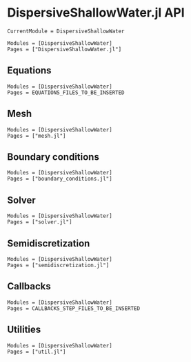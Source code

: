 # DispersiveShallowWater.jl API

```@meta
CurrentModule = DispersiveShallowWater
```

```@autodocs
Modules = [DispersiveShallowWater]
Pages = ["DispersiveShallowWater.jl"]
```

## Equations

```@autodocs
Modules = [DispersiveShallowWater]
Pages = EQUATIONS_FILES_TO_BE_INSERTED
```

## Mesh

```@autodocs
Modules = [DispersiveShallowWater]
Pages = ["mesh.jl"]
```

## Boundary conditions

```@autodocs
Modules = [DispersiveShallowWater]
Pages = ["boundary_conditions.jl"]
```

## Solver

```@autodocs
Modules = [DispersiveShallowWater]
Pages = ["solver.jl"]
```

## Semidiscretization

```@autodocs
Modules = [DispersiveShallowWater]
Pages = ["semidiscretization.jl"]
```

## Callbacks

```@autodocs
Modules = [DispersiveShallowWater]
Pages = CALLBACKS_STEP_FILES_TO_BE_INSERTED
```

## Utilities

```@autodocs
Modules = [DispersiveShallowWater]
Pages = ["util.jl"]
```
